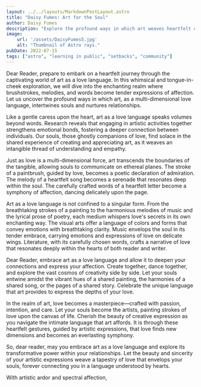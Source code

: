 ```yaml
---
layout: ../../layouts/MarkdownPostLayout.astro
title: "Daisy Fumes: Art for the Soul"
author: Daisy Fumes
description: "Explore the profound ways in which art weaves heartfelt connections, allowing souls to communicate and nurture relationships through the multi-dimensional language of love."
image: 
    url: '/assets/DaisyFumes5.jpg'
    alt: "Thumbnail of Astro rays."
pubDate: 2022-07-15
tags: ["astro", "learning in public", "setbacks", "community"]
---
```

Dear Reader, prepare to embark on a heartfelt journey through the captivating world of art as a love language. In this whimsical and tongue-in-cheek exploration, we will dive into the enchanting realm where brushstrokes, melodies, and words become tender expressions of affection. Let us uncover the profound ways in which art, as a multi-dimensional love language, intertwines souls and nurtures relationships.

Like a gentle caress upon the heart, art as a love language speaks volumes beyond words. Research reveals that engaging in artistic activities together strengthens emotional bonds, fostering a deeper connection between individuals. Our souls, those ghostly companions of love, find solace in the shared experience of creating and appreciating art, as it weaves an intangible thread of understanding and empathy.

Just as love is a multi-dimensional force, art transcends the boundaries of the tangible, allowing souls to communicate on ethereal planes. The stroke of a paintbrush, guided by love, becomes a poetic declaration of admiration. The melody of a heartfelt song becomes a serenade that resonates deep within the soul. The carefully crafted words of a heartfelt letter become a symphony of affection, dancing delicately upon the page.

Art as a love language is not confined to a singular form. From the breathtaking strokes of a painting to the harmonious melodies of music and the lyrical prose of poetry, each medium whispers love's secrets in its own enchanting way. The visual arts offer a language of colors and forms that convey emotions with breathtaking clarity. Music envelops the soul in its tender embrace, carrying emotions and expressions of love on delicate wings. Literature, with its carefully chosen words, crafts a narrative of love that resonates deeply within the hearts of both reader and writer.

Dear Reader, embrace art as a love language and allow it to deepen your connections and express your affection. Create together, dance together, and explore the vast cosmos of creativity side by side. Let your souls entwine amidst the vibrant hues of a shared painting, the harmonies of a shared song, or the pages of a shared story. Celebrate the unique language that art provides to express the depths of your love.

In the realm of art, love becomes a masterpiece—crafted with passion, intention, and care. Let your souls become the artists, painting strokes of love upon the canvas of life. Cherish the beauty of creative expression as you navigate the intimate language that art affords. It is through these heartfelt gestures, guided by artistic expressions, that love finds new dimensions and becomes an everlasting symphony.

So, dear reader, may you embrace art as a love language and explore its transformative power within your relationships. Let the beauty and sincerity of your artistic expressions weave a tapestry of love that envelops your souls, forever connecting you in a language understood by hearts.

With artistic ardor and spectral affection,